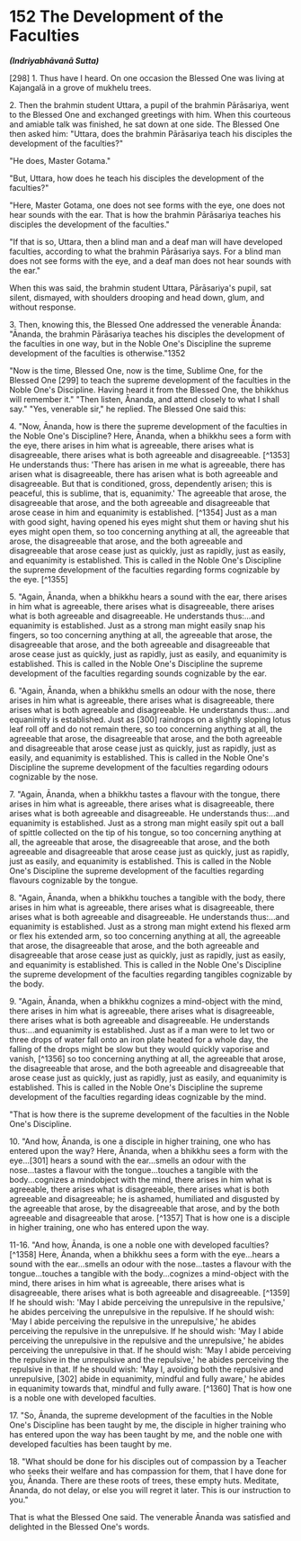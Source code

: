 # 152 The Development of the Faculties
***(Indriyabhāvanā Sutta)***

[298] 1. Thus have I heard. On one occasion the Blessed One was living at Kajangalā in a grove of mukhelu trees.

2\. Then the brahmin student Uttara, a pupil of the brahmin Pārāsariya, went to the Blessed One and exchanged greetings with him. When this courteous and amiable talk was finished, he sat down at one side. The Blessed One then asked him: "Uttara, does the brahmin Pārāsariya teach his disciples the development of the faculties?"

"He does, Master Gotama."

"But, Uttara, how does he teach his disciples the development of the faculties?"

"Here, Master Gotama, one does not see forms with the eye, one does not hear sounds with the ear. That is how the brahmin Pārāsariya teaches his disciples the development of the faculties."

"If that is so, Uttara, then a blind man and a deaf man will have developed faculties, according to what the brahmin Pārāsariya says. For a blind man does not see forms with the eye, and a deaf man does not hear sounds with the ear."

When this was said, the brahmin student Uttara, Pārāsariya's pupil, sat silent, dismayed, with shoulders drooping and head down, glum, and without response.

3\. Then, knowing this, the Blessed One addressed the venerable Ānanda: "Ānanda, the brahmin Pārāsariya teaches his disciples the development of the faculties in one way, but in the Noble One's Discipline the supreme development of the faculties is otherwise."1352

"Now is the time, Blessed One, now is the time, Sublime One, for the Blessed One [299] to teach the supreme development of the faculties in the Noble One's Discipline. Having heard it from the Blessed One, the bhikkhus will remember it."
"Then listen, Ānanda, and attend closely to what I shall say." "Yes, venerable sir," he replied. The Blessed One said this:

4\. "Now, Ānanda, how is there the supreme development of the faculties in the Noble One's Discipline? Here, Ānanda, when a bhikkhu sees a form with the eye, there arises in him what is agreeable, there arises what is disagreeable, there arises what is both agreeable and disagreeable. [^1353] He understands thus: 'There has arisen in me what is agreeable, there has arisen what is disagreeable, there has arisen what is both agreeable and disagreeable. But that is conditioned, gross, dependently arisen; this is peaceful, this is sublime, that is, equanimity.' The agreeable that arose, the disagreeable that arose, and the both agreeable and disagreeable that arose cease in him and equanimity is established. [^1354] Just as a man with good sight, having opened his eyes might shut them or having shut his eyes might open them, so too concerning anything at all, the agreeable that arose, the disagreeable that arose, and the both agreeable and disagreeable that arose cease just as quickly, just as rapidly, just as easily, and equanimity is established. This is called in the Noble One's Discipline the supreme development of the faculties regarding forms cognizable by the eye. [^1355]

5\. "Again, Ānanda, when a bhikkhu hears a sound with the ear, there arises in him what is agreeable, there arises what is disagreeable, there arises what is both agreeable and disagreeable. He understands thus:...and equanimity is established. Just as a strong man might easily snap his fingers, so too concerning anything at all, the agreeable that arose, the disagreeable that arose, and the both agreeable and disagreeable that arose cease just as quickly, just as rapidly, just as easily, and equanimity is established. This is called in the Noble One's Discipline the supreme development of the faculties regarding sounds cognizable by the ear.

6\. "Again, Ānanda, when a bhikkhu smells an odour with the nose, there arises in him what is agreeable, there arises what is disagreeable, there arises what is both agreeable and disagreeable. He understands thus:...and equanimity is established. Just as [300] raindrops on a slightly sloping lotus leaf roll off and do not remain there, so too concerning anything at all, the agreeable that arose, the disagreeable that arose, and the both agreeable and disagreeable that arose cease just as quickly, just as
rapidly, just as easily, and equanimity is established. This is called in the Noble One's Discipline the supreme development of the faculties regarding odours cognizable by the nose.

7\. "Again, Ānanda, when a bhikkhu tastes a flavour with the tongue, there arises in him what is agreeable, there arises what is disagreeable, there arises what is both agreeable and disagreeable. He understands thus:...and equanimity is established. Just as a strong man might easily spit out a ball of spittle collected on the tip of his tongue, so too concerning anything at all, the agreeable that arose, the disagreeable that arose, and the both agreeable and disagreeable that arose cease just as quickly, just as rapidly, just as easily, and equanimity is established. This is called in the Noble One's Discipline the supreme development of the faculties regarding flavours cognizable by the tongue.

8\. "Again, Ānanda, when a bhikkhu touches a tangible with the body, there arises in him what is agreeable, there arises what is disagreeable, there arises what is both agreeable and disagreeable. He understands thus:...and equanimity is established. Just as a strong man might extend his flexed arm or flex his extended arm, so too concerning anything at all, the agreeable that arose, the disagreeable that arose, and the both agreeable and disagreeable that arose cease just as quickly, just as rapidly, just as easily, and equanimity is established. This is called in the Noble One's Discipline the supreme development of the faculties regarding tangibles cognizable by the body.

9\. "Again, Ānanda, when a bhikkhu cognizes a mind-object with the mind, there arises in him what is agreeable, there arises what is disagreeable, there arises what is both agreeable and disagreeable. He understands thus:...and equanimity is established. Just as if a man were to let two or three drops of water fall onto an iron plate heated for a whole day, the falling of the drops might be slow but they would quickly vaporise and vanish, [^1356] so too concerning anything at all, the agreeable that arose, the disagreeable that arose, and the both agreeable and disagreeable that arose cease just as quickly, just as rapidly, just as easily, and equanimity is established. This is called in the Noble One's Discipline the supreme development of the faculties regarding ideas cognizable by the mind.

"That is how there is the supreme development of the faculties in the Noble One's Discipline.

10\. "And how, Ānanda, is one a disciple in higher training, one who has entered upon the way? Here, Ānanda, when a bhikkhu sees a form with the eye...[301] hears a sound with the ear...smells an odour with the nose...tastes a flavour with the tongue...touches a tangible with the body...cognizes a mindobject with the mind, there arises in him what is agreeable, there arises what is disagreeable, there arises what is both agreeable and disagreeable; he is ashamed, humiliated and disgusted by the agreeable that arose, by the disagreeable that arose, and by the both agreeable and disagreeable that arose. [^1357] That is how one is a disciple in higher training, one who has entered upon the way.

11-16. "And how, Ānanda, is one a noble one with developed faculties? [^1358] Here, Ānanda, when a bhikkhu sees a form with the eye...hears a sound with the ear...smells an odour with the nose...tastes a flavour with the tongue...touches a tangible with the body...cognizes a mind-object with the mind, there arises in him what is agreeable, there arises what is disagreeable, there arises what is both agreeable and disagreeable. [^1359] If he should wish: 'May I abide perceiving the unrepulsive in the repulsive,' he abides perceiving the unrepulsive in the repulsive. If he should wish: 'May I abide perceiving the repulsive in the unrepulsive,' he abides perceiving the repulsive in the unrepulsive. If he should wish: 'May I abide perceiving the unrepulsive in the repulsive and the unrepulsive,' he abides perceiving the unrepulsive in that. If he should wish: 'May I abide perceiving the repulsive in the unrepulsive and the repulsive,' he abides perceiving the repulsive in that. If he should wish: 'May I, avoiding both the repulsive and unrepulsive, [302] abide in equanimity, mindful and fully aware,' he abides in equanimity towards that, mindful and fully aware. [^1360] That is how one is a noble one with developed faculties.

17\. "So, Ānanda, the supreme development of the faculties in the Noble One's Discipline has been taught by me, the disciple in higher training who has entered upon the way has been taught by me, and the noble one with developed faculties has been taught by me.

18\. "What should be done for his disciples out of compassion by a Teacher who seeks their welfare and has compassion for them, that I have done for you, Ānanda. There are these roots of
trees, these empty huts. Meditate, Ānanda, do not delay, or else you will regret it later. This is our instruction to you."

That is what the Blessed One said. The venerable Ānanda was satisfied and delighted in the Blessed One's words.